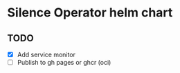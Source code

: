 # Silence Operator helm chart

## TODO

- [x] Add service monitor
- [ ] Publish to gh pages or ghcr (oci)
